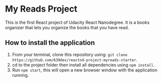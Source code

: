 # My Reads Project #

This is the first React project of Udacity React Nanodegree. It is a books organizer that lets you organize the books that you have read.

## How to install the application ##

1. From your terminal, clone this repository using: `git clone https://github.com/639dev/reactnd-project-myreads-starter`.
2. cd to the project folder then install all dependencies using `npm install`.
3. Run `npm start`, this will open a new browser window with the application running.